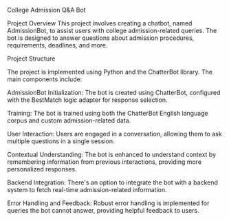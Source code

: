 College Admission Q&A Bot

Project Overview
This project involves creating a chatbot, named AdmissionBot, to assist users with college admission-related queries. The bot is designed to answer questions about admission procedures, requirements, deadlines, and more.

Project Structure

The project is implemented using Python and the ChatterBot library. The main components include:

AdmissionBot Initialization:
The bot is created using ChatterBot, configured with the BestMatch logic adapter for response selection.

Training:
The bot is trained using both the ChatterBot English language corpus and custom admission-related data.

User Interaction:
Users are engaged in a conversation, allowing them to ask multiple questions in a single session.

Contextual Understanding:
The bot is enhanced to understand context by remembering information from previous interactions, providing more personalized responses.

Backend Integration:
There's an option to integrate the bot with a backend system to fetch real-time admission-related information.

Error Handling and Feedback:
Robust error handling is implemented for queries the bot cannot answer, providing helpful feedback to users.

